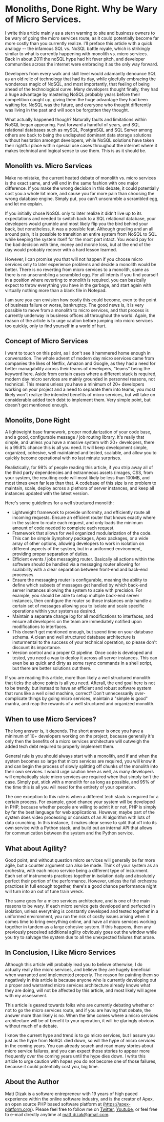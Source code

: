 
# Monoliths, Done Right.  Why be Wary of Micro Services.

I write this article mainly as a stern warning to site and business owners to be wary of going the micro services route, as it could potentially become far more costly than you currently realize.  I'll preface this article with a quick analogy -- the infamous SQL vs. NoSQL battle royale, which is strikingly similar to what is currently happening with monolith vs. micro services.  Back in about 2011 the noSQL hype had hit fever pitch, and developer communities across the internet were embracing it as the only way forward.

Developers from every walk and skill level would adamantly denounce SQL as an old relic of technology that had its day, while gleefully embracing the wonderous magic of NoSQL, and most importantly, that feeling of being ahead of the technological curve.  Many developers thought finally, they had a huge advantage by mastering NoSQL probably years before their competition caught up, giving them the huge advantage they had been waiting for.  NoSQL was the future, and everyone who thought differently was living in the past and will soon be forgotten they thought.

What actually happened though?  Naturally faults and limitations within NoSQL began appearing.  Fast forward a handful of years, and SQL relational databases such as mySQL, PostgreSQL and SQL Server among others are back to being the undisputed dominant data storage solutions without hesitation amongst developers, while NoSQL solutions have taken their rightful place within special use cases throughout the internet where it makes technical and logical sense to use them.  This is as it should be.


## Monolith vs. Micro Services

Make no mistake, the current heated debate of monolith vs. micro services is the exact same, and will end in the same fashion with one major difference.  If you make the wrong decision in this debate, it could potentially cost you a whole lot more, and cause you far more pain than choosing the wrong database engine.  Simply put, you can't unscramble a scrambled egg, and let me explain.

If you initially chose NoSQL only to later realize it didn't live up to its expectations and needed to switch back to a SQL relational database, your developers would grumble and most likely flip you the bird behind your back, but nonetheless, it was a possible feat.  Although grueling and an all around pain, it is possible to transition an entire system from NoSQL to SQL while keeping the system itself for the most part intact.  You would pay for the bad decision with time, money and morale loss, but at the end of the day would probably recover with a hard lesson learned.

However, I can promise you that will not happen if you choose micro services only to later experience problems and decide a monolith would be better.  There is no reverting from micro services to a monolith, same as there is no unscrambling a scrambled egg.  For all intents if you find yourself in a position where reverting to monolith is required, you can basically expect to throw everything you have in the garbage, and start again with virtually nothing more than a blank file in Notepad.

I am sure you can envision how costly this could become, even to the point of business failure or worse, bankruptcy.  The good news is, it is very possible to move from a monolith to micro services, and that process is currently underway in business offices all throughout the world.  Again, the reason of the article is to urge caution before jumping into micro services too quickly, only to find yourself in a world of hurt.


## Concept of Micro Services

I want to touch on this point, as I don't see it hammered home enough in conversation.  The whole advent of modern day micro services came from companies the likes of Netflix, Amazon and Google, as they had a need for better managability across their teams of developers, "teams" being the keyword here.  Aside from certain cases where a different stack is required, modern day micro services are mainly grounded in personnel reasons, not technical.  This means unless you have a minimum of 20+ developers working on your project and a need to separate them into teams, you most likely won't realize the intended benefits of micro services, but will take on considerable added tech debt to implement them.  Very simple point, but doesn't get mentioned enough.


## Monolits, Done Right

A lightweight base framework, proper modularization of your code base, and a good, configurable message / job routing library.  It's really that simple, and unless you have a massive system with 20+ developers, there is a 99.8% chance this is all you need.  It will keep development simple, organized, cohesive, well maintained and tested, scalable, and allow you to quickly become operational with no last minute surprises.

Realistically, for 98% of people reading this article, if you strip away all of the third party dependencies and extranneous assets (images, CSS, from your system, the resulting code will most likely be less than 100MB, and most times even far less than that.  A codebase of this size is no problem to maintain, scale, deploy across a plethora of server instances, and keep all instances updated with the latest version.

Here's some guidelines for a well structured monolith:

- Lightweight framework to provide uniformity, and efficiently route all incoming requests.  Ensure an efficient router that knows exactly where in the system to route each request, and only loads the minimum amount of code needed to complete each request.
- Framework that allows for well organized modularization of the code.  This can be simple Symphony packages, Apex packages, or a wide array of other options, allowing developers to work in isolation on different aspects of the system, but in a uniformed environment, providing proper separation of duties.
- Efficient events / jobs messaging router.  Basically all actions within the software should be handled via a messaging router allowing for scalability with a clear separation between front-end and back-end processes.
- Ensure the messaging router is configurable, meaning the ability to define which subsets of messages get handled by which back-end server instances allowing the system to scale with precision.  For example, you should be able to setup multiple back-end server instances, then configure the router so those instances only handle a certain set of messages allowing you to isolate and scale specific operations within your system as desired.  
- Maintain a separate change log for all modifications to interfaces, and ensure all developers on the team are immediately notified upon modifications to interfaces.
- This doesn't get mentioned enough, but spend time on your database schema.  A clean and well structured database architecture is insturmental to the success of your technical operation, so please don't discount its importance.
- Version control and a proper CI pipeline.  Once code is developed and tested, you need a way to deploy it across all server instances.  This can even be as quick and dirty as some rsync commands in a shell script, but there are better solutions out there.

If you are reading this article, more than likely a well structured monolith that ticks the above points is all you need.  Afterall, the end goal here is not to be trendy, but instead to have an efficient and robust software system that runs like a well oiled machine, correct?  Don't unnecessarily over-complicate things by going micro services, maintain a "simple is good" mantra, and reap the rewards of a well structured and organized monolith.


## When to use Micro Services?

The long answer is, it depends.  The short answer is once you have a minimum of 10+ developers working on the project, because generally it's only then the benefits of a micro services architecture will outweigh the added tech debt required to properly implement them.

General rule is you should always start with a monolith, and if and when the system becomes so large that micro services are required, you will know it and can begin the process of slowly splitting off chunks of the monolith into their own services.  I would urge caution here as well, as many developers will emphatically state micro services are required when that simply isn't the case.  Simply put, stick with a monolith for as long as possible, and 95% of the time this is all you will need for the entirety of your operation.

The one exception to this rule is when a different tech stack is required for a certain process.  For example, good chance your system will be developed in PHP, because whether people are willing to admit it or not, PHP is simply by far the best language for web applications.  However, maybe part of the system does video processing or consists of an AI algorithm with lots of data crunching.  In this instance, it makes clear sense to split that off into its own service with a Python stack, and build out an internal API that allows for communication between the system and the Python service.  


## What about Agility?

Good point, and without question micro services will generally be far more agile, but a counter argument can also be made.  Think of your system as an orchestra, with each micro service being a different type of insturment.  Each set of instruments practices together in isolation daily and absolutely perfect their portion of the performance.  However, unless the full orchestra practices in full enough together, there's a good chance performance night will turn into an out of tune train wreck.

The same goes for a micro services architecture, and is one of the main reasons to be wary.  If each micro service gets developed and perfected in isolation, unless everything is constantly developed and tested together in a uniformed environment, you run the risk of costly issues arising when it comes time to bring everything online, and have all micro services working together in tandem as a large cohesive system.  If this happens, then any previously preceived additional agility obviously goes out the window while you try to salvage the system due to all the unexpected failures that arose.


## In Conclusion, I Like Micro Services

Although this article will probably lead you to believe otherwise, I do actually really like micro services, and believe they are hugely beneficial when warranted and implemented properly.  The reason for painting them so negatively in this article is because anyone who is currently developing out a proper and warranted micro services architecture already knows what they are doing, will not be affected by this article, and most likely will agree with my assessment.

This article is geared towards folks who are currently debating whether or not to go the micro services route, and if you are having that debate, the answer more than likely is no.  When the time comes where a micro services architecture will be of benefit to your operation, it will be glaringly obvious without much of a debate.

I know the current hype and trend is to go micro services, but I assure you just as the hype from NoSQL died down, so will the hype of micro services in the coming years.  You can already search and read many stories about micro service failures, and you can expect those stories to appear more frequently over the coming years until the hype dies down.  I write this article to urge caution with hopes you do not become one of those failures, because it could potentially cost you, big time.


## About the Author

Matt Dizak is a software entrepreneur with 19 years of high paced experience within the online software industry, and is the 
creator of Apex, an open source PHP based software platform at (https://apex-platform.org/).  Please feel free to 
follow me on [Twitter](https://twitter.com/ApexPlatform), [Youtube](https://www.youtube.com/channel/UCa-gT-JbroF1EIbBB7nxHHg), or feel free to e-mail 
directly anytime at matt.dizak@gmail.com.





